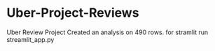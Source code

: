 # Uber-Project-Reviews
Uber Review Project
Created an analysis on 490 rows.
for stramlit run streamlit_app.py
